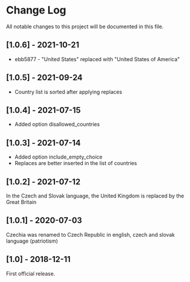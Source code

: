 # Change Log
All notable changes to this project will be documented in this file.

## [1.0.6] - 2021-10-21

* ebb5877 - "United States" replaced with "United States of America"

## [1.0.5] - 2021-09-24

* Country list is sorted after applying replaces

## [1.0.4] - 2021-07-15

* Added option disallowed_countries

## [1.0.3] - 2021-07-14

* Added option include_empty_choice
* Replaces are better inserted in the list of countries

## [1.0.2] - 2021-07-12

In the Czech and Slovak language, the United Kingdom is replaced by the Great Britain

## [1.0.1] - 2020-07-03

Czechia was renamed to Czech Republic in english, czech and slovak language (patriotism)

## [1.0] - 2018-12-11

First official release.
